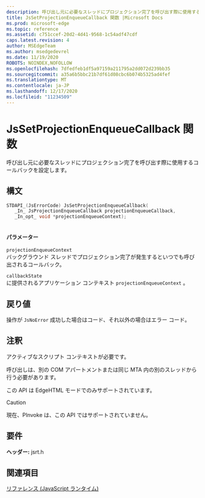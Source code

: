 ```yaml
---
description: 呼び出し元に必要なスレッドにプロジェクション完了を呼び出す際に使用するコールバックを設定します。
title: JsSetProjectionEnqueueCallback 関数 |Microsoft Docs
ms.prod: microsoft-edge
ms.topic: reference
ms.assetid: c751ccef-20d2-4d41-9568-1c54adf47cdf
caps.latest.revision: 4
author: MSEdgeTeam
ms.author: msedgedevrel
ms.date: 11/19/2020
ROBOTS: NOINDEX,NOFOLLOW
ms.openlocfilehash: 7dfedfeb1df5a97159a211795a2dd072d239bb35
ms.sourcegitcommit: a35a6b5bbc21b7df61d08cbc6b074b5325ad4fef
ms.translationtype: MT
ms.contentlocale: ja-JP
ms.lasthandoff: 12/17/2020
ms.locfileid: "11234509"
---
```

# JsSetProjectionEnqueueCallback 関数

呼び出し元に必要なスレッドにプロジェクション完了を呼び出す際に使用するコールバックを設定します。  
  
## 構文  
  
```cpp  
STDAPI_(JsErrorCode) JsSetProjectionEnqueueCallback(  
   _In_ JsProjectionEnqueueCallback projectionEnqueueCallback,  
   _In_opt_ void *projectionEnqueueContext);  
  
```  
  
#### パラメーター  
 `projectionEnqueueContext`  
 バックグラウンド スレッドでプロジェクション完了が発生するといつでも呼び出されるコールバック。  
  
 `callbackState`  
 に提供されるアプリケーション コンテキスト `projectionEnqueueContext` 。  
  
## 戻り値  
 操作が `JsNoError` 成功した場合はコード、それ以外の場合はエラー コード。  
  
## 注釈  
 アクティブなスクリプト コンテキストが必要です。  
  
 呼び出しは、別の COM アパートメントまたは同じ MTA 内の別のスレッドから行う必要があります。  
  
 この API は EdgeHTML モードでのみサポートされています。  
  
> [!CAUTION]
>  現在、PInvoke は、この API ではサポートされていません。  
  
## 要件  
 **ヘッダー:** jsrt.h  
  
## 関連項目  
 [リファレンス (JavaScript ランタイム)](../chakra-hosting/reference-javascript-runtime.md)

